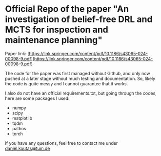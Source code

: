 # Official Repo of the paper "An investigation of belief-free DRL and MCTS for inspection and maintenance planning"

Paper link: [https://link.springer.com/content/pdf/10.1186/s43065-024-00098-9.pdf](https://link.springer.com/content/pdf/10.1186/s43065-024-00098-9.pdf)

The code for the paper was first managed without Github, and only now pushed at a later stage without much testing and documentation. So, likely the code is quite messy and I cannot guarantee that it works.

I also do not have an official requirements.txt, but going through the codes, here are some packages I used:
- numpy
- scipy 
- matplotlib
- tqdm
- pathos
- torch

If you have any questions, feel free to contact me under [daniel.koutas@tum.de](daniel.koutas@tum.de) 